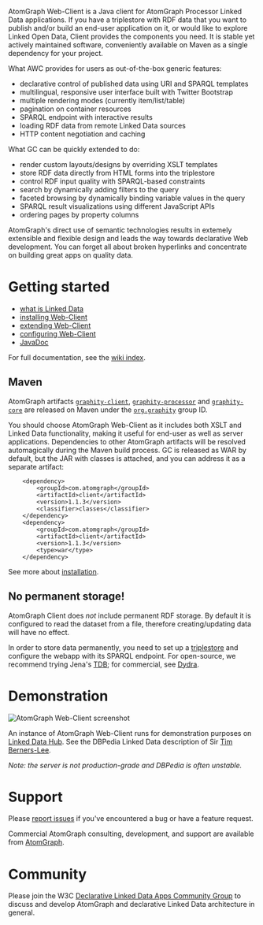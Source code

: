 AtomGraph Web-Client is a Java client for AtomGraph Processor Linked Data applications. If you have a triplestore with RDF
data that you want to publish and/or build an end-user application on it, or would like to explore Linked Open
Data, Client provides the components you need. It is stable yet actively maintained software, conveniently available on
Maven as a single dependency for your project.

What AWC provides for users as out-of-the-box generic features:
* declarative control of published data using URI and SPARQL templates
* multilingual, responsive user interface built with Twitter Bootstrap
* multiple rendering modes (currently item/list/table)
* pagination on container resources
* SPARQL endpoint with interactive results
* loading RDF data from remote Linked Data sources
* HTTP content negotiation and caching

What GC can be quickly extended to do:
* render custom layouts/designs by overriding XSLT templates
* store RDF data directly from HTML forms into the triplestore
* control RDF input quality with SPARQL-based constraints
* search by dynamically adding filters to the query
* faceted browsing by dynamically binding variable values in the query
* SPARQL result visualizations using different JavaScript APIs
* ordering pages by property columns

AtomGraph's direct use of semantic technologies results in extemely extensible and flexible design and leads the
way towards declarative Web development. You can forget all about broken hyperlinks and concentrate on building
great apps on quality data.

Getting started
===============

* [what is Linked Data](../../wiki/What-is-Linked-Data)
* [installing Web-Client](../../wiki/Installation)
* [extending Web-Client](../../wiki/Extending-Web-Client)
* [configuring Web-Client](../../wiki/Configuration)
* [JavaDoc](http://graphity.github.io/graphity-client/apidocs)

For full documentation, see the [wiki index](../../wiki).

Maven
-----

AtomGraph artifacts [`graphity-client`](http://search.maven.org/#browse%7C-605419744), [`graphity-processor`](http://search.maven.org/#browse%7C2124019457)
and [`graphity-core`](http://search.maven.org/#browse%7C57568460) are released on Maven under the
[`org.graphity`](http://search.maven.org/#browse%7C1400901156) group ID.

You should choose AtomGraph Web-Client as it includes both XSLT and Linked Data functionality, making it useful for end-user as well as server applications.
Dependencies to other AtomGraph artifacts will be resolved automagically during the Maven build process. GC is released as WAR by default, but the JAR with
classes is attached, and you can address it as a separate artifact:

        <dependency>
            <groupId>com.atomgraph</groupId>
            <artifactId>client</artifactId>
            <version>1.1.3</version>
            <classifier>classes</classifier>
        </dependency>
        <dependency>
            <groupId>com.atomgraph</groupId>
            <artifactId>client</artifactId>
            <version>1.1.3</version>
            <type>war</type>
        </dependency>

See more about [installation](../../wiki/Installation).

No permanent storage!
---------------------

AtomGraph Client does *not* include permanent RDF storage. By default it is configured to read the dataset from a file, therefore creating/updating data will have no effect.

In order to store data permanently, you need to set up a [triplestore](http://en.wikipedia.org/wiki/Triplestore) and configure the webapp with its SPARQL endpoint.
For open-source, we recommend trying Jena's [TDB](http://jena.apache.org/documentation/tdb/); for commercial, see [Dydra](http://dydra.com).

Demonstration
=============

![AtomGraph Web-Client screenshot](https://raw.github.com/AtomGraph/Web-Client/master/screenshot.jpg)

An instance of AtomGraph Web-Client runs for demonstration purposes on [Linked Data Hub](http://linkeddatahub.com).
See the DBPedia Linked Data description of Sir [Tim Berners-Lee](http://linkeddatahub.com/?uri=http%3A%2F%2Fdbpedia.org%2Fresource%2FTim_Berners-Lee).

_Note: the server is not production-grade and DBPedia is often unstable._

Support
=======

Please [report issues](../../issues) if you've encountered a bug or have a feature request.

Commercial AtomGraph consulting, development, and support are available from [AtomGraph](http://atomgraph.com).

Community
=========

Please join the W3C [Declarative Linked Data Apps Community Group](http://www.w3.org/community/declarative-apps/) to discuss
and develop AtomGraph and declarative Linked Data architecture in general.

